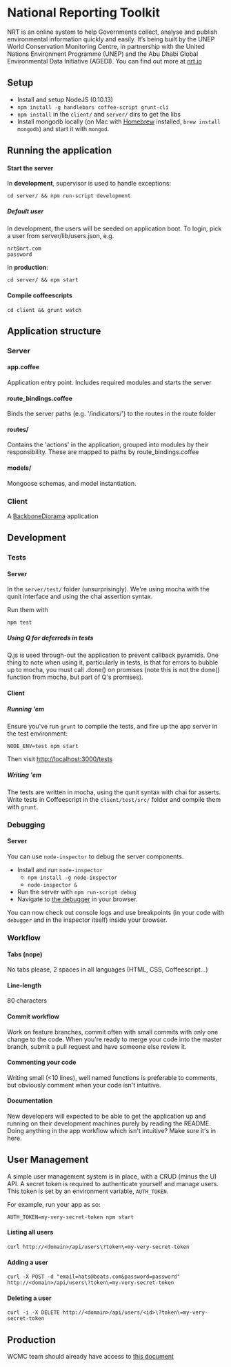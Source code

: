 # National Reporting Toolkit

NRT is an online system to help Governments collect, analyse and publish environmental information quickly and easily. It’s being built by the UNEP World Conservation Monitoring Centre, in partnership with the United Nations Environment Programme (UNEP) and the Abu Dhabi Global Environmental Data Initiative (AGEDI). You can find out more at [nrt.io](http://nrt.io)

## Setup

* Install and setup NodeJS (0.10.13)
* `npm install -g handlebars coffee-script grunt-cli`
* `npm install` in the `client/` and `server/` dirs to get the libs
* Install mongodb locally (on Mac with [Homebrew](http://brew.sh/) installed, `brew install mongodb`) and start it with
  `mongod`.

## Running the application

#### Start the server

In **development**, supervisor is used to handle exceptions:

`cd server/ && npm run-script development`

##### Default user
In development, the users will be seeded on application boot. To login, pick a user from server/lib/users.json, e.g.

    nrt@nrt.com
    password

In **production**:

`cd server/ && npm start`

#### Compile coffeescripts

`cd client && grunt watch`

## Application structure

### Server

#### app.coffee
Application entry point. Includes required modules and starts the server

#### route_bindings.coffee
Binds the server paths (e.g. '/indicators/') to the routes in the route folder

#### routes/
Contains the 'actions' in the application, grouped into modules by their
responsibility. These are mapped to paths by route_bindings.coffee

#### models/
Mongoose schemas, and model instantiation.

### Client

A [BackboneDiorama](https://github.com/th3james/BackboneDiorama/) application

## Development

### Tests

#### Server

In the `server/test/` folder (unsurprisingly). We're using mocha with the qunit
interface and using the chai assertion syntax.

Run them with

`npm test`

##### Using Q for deferreds in tests

Q.js is used through-out the application to prevent callback pyramids. One
thing to note when using it, particularly in tests, is that for errors to
bubble up to mocha, you must call .done() on promises (note this is not the
done() function from mocha, but part of Q's promises).

#### Client

##### Running 'em

Ensure you've run `grunt` to compile the tests, and fire up the app
server in the test environment:

`NODE_ENV=test npm start`

Then visit [http://localhost:3000/tests](http://localhost:3000/tests)

##### Writing 'em

The tests are written in mocha, using the qunit syntax with chai for
asserts. Write tests in Coffeescript in the `client/test/src/` folder and
compile them with `grunt`.

### Debugging

#### Server

You can use `node-inspector` to debug the server components.

* Install and run `node-inspector`
    * `npm install -g node-inspector`
    * `node-inspector &`
* Run the server with `npm run-script debug`
* Navigate to [the debugger](http://127.0.0.1:8080/debug?port=5858) in
  your browser.

You can now check out console logs and use breakpoints (in your code
with `debugger` and in the inspector itself) inside your browser.

### Workflow

#### Tabs (nope)
No tabs please, 2 spaces in all languages (HTML, CSS, Coffeescript...)

#### Line-length
80 characters

#### Commit workflow
Work on feature branches, commit often with small commits with only one change
to the code. When you're ready to merge your code into the master branch,
submit a pull request and have someone else review it.

#### Commenting your code
Writing small (<10 lines), well named functions is preferable to comments, but
obviously comment when your code isn't intuitive.

#### Documentation
New developers will expected to be able to get the application up and running
on their development machines purely by reading the README. Doing anything in
the app workflow which isn't intuitive? Make sure it's in here.


## User Management

A simple user management system is in place, with a CRUD (minus the U)
API. A secret token is required to authenticate yourself and manage
users. This token is set by an environment variable, `AUTH_TOKEN`.

For example, run your app as so:

    AUTH_TOKEN=my-very-secret-token npm start

#### Listing all users

    curl http://<domain>/api/users\?token\=my-very-secret-token

#### Adding a user

    curl -X POST -d "email=hats@boats.com&password=password" http://<domain>/api/users\?token\=my-very-secret-token

#### Deleting a user

    curl -i -X DELETE http://<domain>/api/users/<id>\?token\=my-very-secret-token


## Production

WCMC team should already have access to [this document](https://docs.google.com/a/peoplesized.com/document/d/1dYMO3PJhRlTDQ2BEUUOcLwqX0IfJ5UP_UYyfQllnXeQ/)
